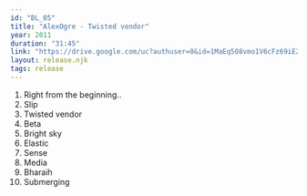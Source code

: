 ```yaml
---
id: "BL_05"
title: "AlexOgre - Twisted vendor"
year: 2011
duration: "31:45"
link: "https://drive.google.com/uc?authuser=0&id=1MaEq508vmo1V6cFz69iE26eoqPQw7MNE&export=download"
layout: release.njk
tags: release
---
```


01. Right from the beginning..
02. Slip
03. Twisted vendor
04. Beta
05. Bright sky
06. Elastic
07. Sense
08. Media
09. Bharaih
10. Submerging